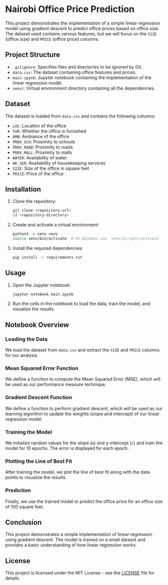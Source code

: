 # Nairobi Office Price Prediction

This project demonstrates the implementation of a simple linear regression model using gradient descent to predict office prices based on office size. The dataset used contains various features, but we will focus on the `SIZE` (office size) and `PRICE` (office price) columns.

## Project Structure

- `.gitignore`: Specifies files and directories to be ignored by Git.
- `data.csv`: The dataset containing office features and prices.
- `main.ipynb`: Jupyter notebook containing the implementation of the linear regression model.
- `venv/`: Virtual environment directory containing all the dependencies.

## Dataset

The dataset is loaded from `data.csv` and contains the following columns:

- `LOC`: Location of the office
- `FUR`: Whether the office is furnished
- `AMB`: Ambiance of the office
- `PROX_SCH`: Proximity to schools
- `PROX_ROAD`: Proximity to roads
- `PROX_MALL`: Proximity to malls
- `WATER`: Availability of water
- `HK_SER`: Availability of housekeeping services
- `SIZE`: Size of the office in square feet
- `PRICE`: Price of the office

## Installation

1. Clone the repository:
    ```sh
    git clone <repository-url>
    cd <repository-directory>
    ```

2. Create and activate a virtual environment:
    ```sh
    python3 -m venv venv
    source venv/bin/activate  # On Windows use `venv\Scripts\activate`
    ```

3. Install the required dependencies:
    ```sh
    pip install -r requirements.txt
    ```

## Usage

1. Open the Jupyter notebook:
    ```sh
    jupyter notebook main.ipynb
    ```

2. Run the cells in the notebook to load the data, train the model, and visualize the results.

## Notebook Overview

### Loading the Data

We load the dataset from `data.csv` and extract the `SIZE` and `PRICE` columns for our analysis.

### Mean Squared Error Function

We define a function to compute the Mean Squared Error (MSE), which will be used as our performance measure technique.

### Gradient Descent Function

We define a function to perform gradient descent, which will be used as our learning algorithm to update the weights (slope and intercept) of our linear regression model.

### Training the Model

We initialize random values for the slope (`m`) and y-intercept (`c`) and train the model for 10 epochs. The error is displayed for each epoch.

### Plotting the Line of Best Fit

After training the model, we plot the line of best fit along with the data points to visualize the results.

### Prediction

Finally, we use the trained model to predict the office price for an office size of 100 square feet.

## Conclusion

This project demonstrates a simple implementation of linear regression using gradient descent. The model is trained on a small dataset and provides a basic understanding of how linear regression works.

## License

This project is licensed under the MIT License - see the [LICENSE](LICENSE) file for details.